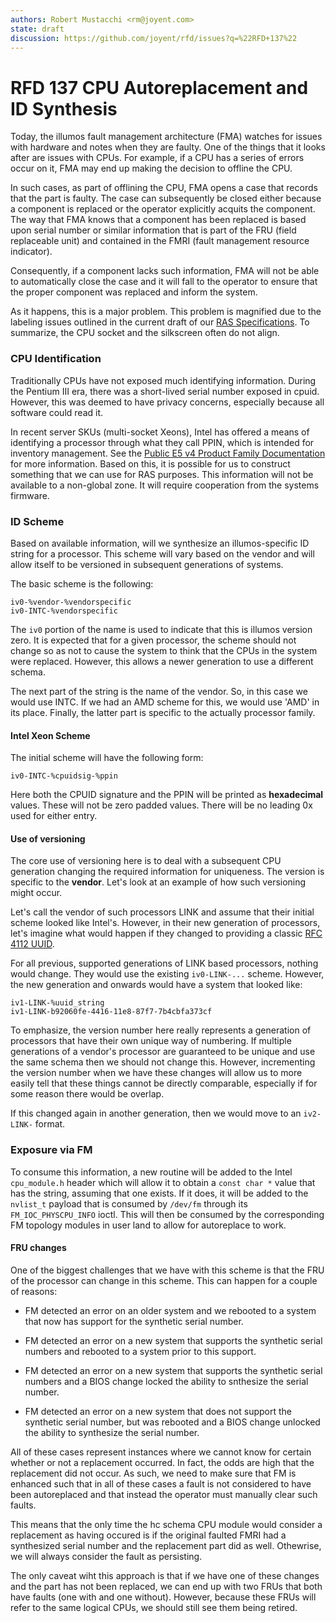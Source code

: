 ```yaml
---
authors: Robert Mustacchi <rm@joyent.com>
state: draft
discussion: https://github.com/joyent/rfd/issues?q=%22RFD+137%22
---
```


<!--
    This Source Code Form is subject to the terms of the Mozilla Public
    License, v. 2.0. If a copy of the MPL was not distributed with this
    file, You can obtain one at http://mozilla.org/MPL/2.0/.
-->

<!--
    Copyright 2018 Joyent, Inc.
-->

# RFD 137 CPU Autoreplacement and ID Synthesis

Today, the illumos fault management architecture (FMA) watches for
issues with hardware and notes when they are faulty. One of the things
that it looks after are issues with CPUs. For example, if a CPU has a
series of errors occur on it, FMA may end up making the decision to
offline the CPU.

In such cases, as part of offlining the CPU, FMA opens a case that
records that the part is faulty. The case can subsequently be closed
either because a component is replaced or the operator explicitly
acquits the component. The way that FMA knows that a component has been
replaced is based upon serial number or similar information that is part
of the FRU (field replaceable unit) and contained in the FMRI (fault
management resource indicator).

Consequently, if a component lacks such information, FMA will not be
able to automatically close the case and it will fall to the operator to
ensure that the proper component was replaced and inform the system.

As it happens, this is a major problem. This problem is magnified due to
the labeling issues outlined in the current draft of our [RAS
Specifications](https://eng.joyent.com/ras/). To summarize, the CPU
socket and the silkscreen often do not align.

### CPU Identification

Traditionally CPUs have not exposed much identifying information. During
the Pentium III era, there was a short-lived serial number exposed in
cpuid. However, this was deemed to have privacy concerns, especially
because all software could read it.

In recent server SKUs (multi-socket Xeons), Intel has offered a means of
identifying a processor through what they call PPIN, which is intended
for inventory management. See the [Public E5 v4 Product Family
Documentation](https://www.intel.com/content/dam/www/public/us/en/documents/datasheets/xeon-e5-v4-datasheet-vol-2.pdf)
for more information. Based on this, it is possible for us to construct
something that we can use for RAS purposes. This information will not be
available to a non-global zone. It will require cooperation from the
systems firmware.

### ID Scheme

Based on available information, will we synthesize an illumos-specific
ID string for a processor. This scheme will vary based on the vendor and
will allow itself to be versioned in subsequent generations of systems.

The basic scheme is the following:

```
iv0-%vendor-%vendorspecific
iv0-INTC-%vendorspecific
```

The `iv0` portion of the name is used to indicate that this is illumos
version zero. It is expected that for a given processor, the scheme
should not change so as not to cause the system to think that the CPUs
in the system were replaced. However, this allows a newer generation to
use a different schema.

The next part of the string is the name of the vendor. So, in this case
we would use INTC. If we had an AMD scheme for this, we would use 'AMD'
in its place. Finally, the latter part is specific to the actually
processor family.

#### Intel Xeon Scheme

The initial scheme will have the following form:

```
iv0-INTC-%cpuidsig-%ppin
```

Here both the CPUID signature and the PPIN will be printed as
**hexadecimal** values. These will not be zero padded values. There will
be no leading 0x used for either entry.

#### Use of versioning

The core use of versioning here is to deal with a subsequent CPU
generation changing the required information for uniqueness. The version
is specific to the **vendor**. Let's look at an example of how such
versioning might occur.

Let's call the vendor of such processors LINK and assume that their
initial scheme looked like Intel's. However, in their new generation of
processors, let's imagine what would happen if they changed to providing
a classic [RFC 4112 UUID](https://tools.ietf.org/html/rfc4122).

For all previous, supported generations of LINK based processors,
nothing would change. They would use the existing `iv0-LINK-...` scheme.
However, the new generation and onwards would have a system that looked
like:

```
iv1-LINK-%uuid_string
iv1-LINK-b92060fe-4416-11e8-87f7-7b4cbfa373cf
```

To emphasize, the version number here really represents a generation of
processors that have their own unique way of numbering. If multiple
generations of a vendor's processor are guaranteed to be unique and use
the same schema then we should not change this. However, incrementing
the version number when we have these changes will allow us to more
easily tell that these things cannot be directly comparable, especially
if for some reason there would be overlap.

If this changed again in another generation, then we would move to an
`iv2-LINK-` format.

### Exposure via FM

To consume this information, a new routine will be added to the Intel
`cpu_module.h` header which will allow it to obtain a `const char *`
value that has the string, assuming that one exists. If it does, it will
be added to the `nvlist_t` payload that is consumed by `/dev/fm`
through its `FM_IOC_PHYSCPU_INFO` ioctl. This will then be consumed
by the corresponding FM topology modules in user land to allow for
autoreplace to work.

#### FRU changes

One of the biggest challenges that we have with this scheme is that the
FRU of the processor can change in this scheme. This can happen for a
couple of reasons:

* FM detected an error on an older system and we rebooted to a system
that now has support for the synthetic serial number.

* FM detected an error on a new system that supports the synthetic
serial numbers and rebooted to a system prior to this support.

* FM detected an error on a new system that supports the synthetic
serial numbers and a BIOS change locked the ability to snthesize the
serial number.

* FM detected an error on a new system that does not support the
synthetic serial number, but was rebooted and a BIOS change unlocked the
ability to synthesize the serial number.

All of these cases represent instances where we cannot know for certain
whether or not a replacement occurred. In fact, the odds are high that
the replacement did not occur. As such, we need to make sure that FM is
enhanced such that in all of these cases a fault is not considered to
have been autoreplaced and that instead the operator must manually clear
such faults.

This means that the only time the hc schema CPU module would consider a
replacement as having occured is if the original faulted FMRI had a
synthesized serial number and the replacement part did as well.
Othewrise, we will always consider the fault as persisting.

The only caveat wiht this approach is that if we have one of these
changes and the part has not been replaced, we can end up with two FRUs
that both have faults (one with and one without). However, because
these FRUs will refer to the same logical CPUs, we should still see them
being retired.
